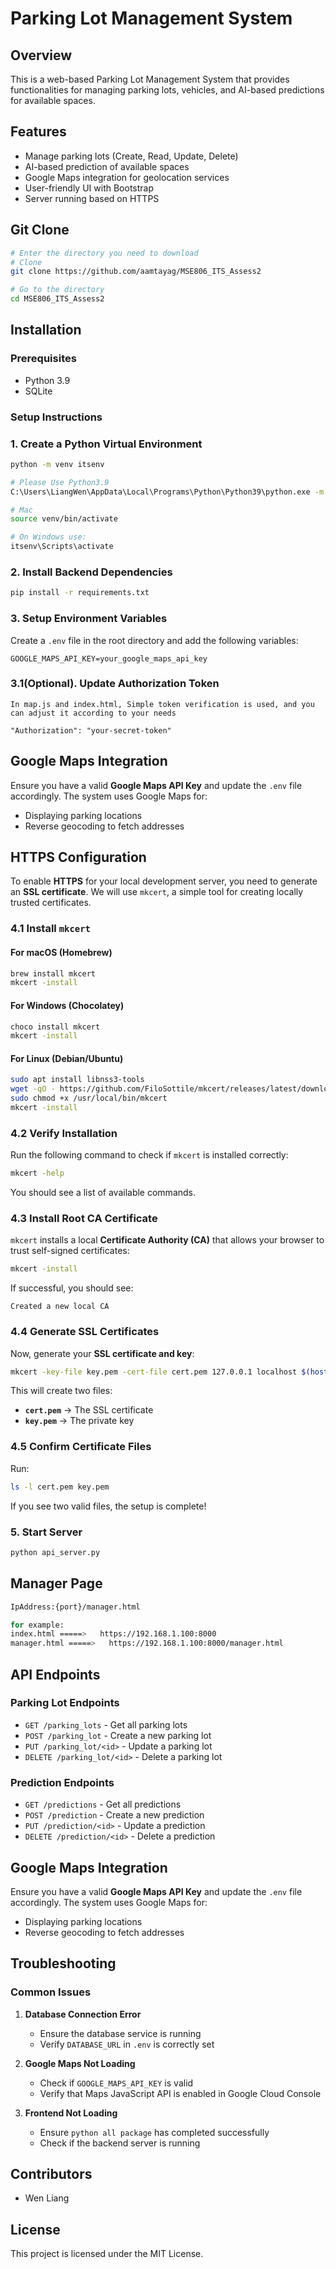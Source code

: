 # Parking Lot Management System

## Overview
This is a web-based Parking Lot Management System that provides functionalities for managing parking lots, vehicles, and AI-based predictions for available spaces.

## Features
- Manage parking lots (Create, Read, Update, Delete)
- AI-based prediction of available spaces
- Google Maps integration for geolocation services
- User-friendly UI with Bootstrap
- Server running based on HTTPS

## Git Clone
```sh
# Enter the directory you need to download
# Clone
git clone https://github.com/aamtayag/MSE806_ITS_Assess2

# Go to the directory
cd MSE806_ITS_Assess2
```


## Installation
### Prerequisites
- Python 3.9
- SQLite

### Setup Instructions
### 1. Create a Python Virtual Environment
```sh
python -m venv itsenv

# Please Use Python3.9
C:\Users\LiangWen\AppData\Local\Programs\Python\Python39\python.exe -m venv itsenv

# Mac
source venv/bin/activate  

# On Windows use: 
itsenv\Scripts\activate
```

### 2. Install Backend Dependencies
```sh
pip install -r requirements.txt
```

### 3. Setup Environment Variables
Create a `.env` file in the root directory and add the following variables:
```
GOOGLE_MAPS_API_KEY=your_google_maps_api_key
```
### 3.1(Optional). Update Authorization Token
```
In map.js and index.html, Simple token verification is used, and you can adjust it according to your needs

"Authorization": "your-secret-token"
```

## Google Maps Integration
Ensure you have a valid **Google Maps API Key** and update the `.env` file accordingly. The system uses Google Maps for:
- Displaying parking locations
- Reverse geocoding to fetch addresses

## HTTPS Configuration
To enable **HTTPS** for your local development server, you need to generate an **SSL certificate**. We will use `mkcert`, a simple tool for creating locally trusted certificates.

### **4.1 Install `mkcert`**
#### **For macOS (Homebrew)**
```sh
brew install mkcert
mkcert -install
```

#### **For Windows (Chocolatey)**
```sh
choco install mkcert
mkcert -install
```

#### **For Linux (Debian/Ubuntu)**
```sh
sudo apt install libnss3-tools
wget -qO - https://github.com/FiloSottile/mkcert/releases/latest/download/mkcert-v1.4.4-linux-amd64 | sudo tee /usr/local/bin/mkcert > /dev/null
sudo chmod +x /usr/local/bin/mkcert
mkcert -install
```

### **4.2 Verify Installation**
Run the following command to check if `mkcert` is installed correctly:
```sh
mkcert -help
```
You should see a list of available commands.

### **4.3 Install Root CA Certificate**
`mkcert` installs a local **Certificate Authority (CA)** that allows your browser to trust self-signed certificates:
```sh
mkcert -install
```
If successful, you should see:
```
Created a new local CA
```

### **4.4 Generate SSL Certificates**
Now, generate your **SSL certificate and key**:
```sh
mkcert -key-file key.pem -cert-file cert.pem 127.0.0.1 localhost $(hostname)
```
This will create two files:
- **`cert.pem`** → The SSL certificate
- **`key.pem`** → The private key

### **4.5 Confirm Certificate Files**
Run:
```sh
ls -l cert.pem key.pem
```
If you see two valid files, the setup is complete!

### 5. Start Server
```sh
python api_server.py
```

## Manager Page
```sh
IpAddress:{port}/manager.html

for example:
index.html =====>   https://192.168.1.100:8000
manager.html =====>   https://192.168.1.100:8000/manager.html
```


## API Endpoints
### Parking Lot Endpoints
- `GET /parking_lots` - Get all parking lots
- `POST /parking_lot` - Create a new parking lot
- `PUT /parking_lot/<id>` - Update a parking lot
- `DELETE /parking_lot/<id>` - Delete a parking lot

### Prediction Endpoints
- `GET /predictions` - Get all predictions
- `POST /prediction` - Create a new prediction
- `PUT /prediction/<id>` - Update a prediction
- `DELETE /prediction/<id>` - Delete a prediction

## Google Maps Integration
Ensure you have a valid **Google Maps API Key** and update the `.env` file accordingly. The system uses Google Maps for:
- Displaying parking locations
- Reverse geocoding to fetch addresses

## Troubleshooting
### Common Issues
1. **Database Connection Error**
   - Ensure the database service is running
   - Verify `DATABASE_URL` in `.env` is correctly set

2. **Google Maps Not Loading**
   - Check if `GOOGLE_MAPS_API_KEY` is valid
   - Verify that Maps JavaScript API is enabled in Google Cloud Console

3. **Frontend Not Loading**
   - Ensure `python all package` has completed successfully
   - Check if the backend server is running

## Contributors
- Wen Liang

## License
This project is licensed under the MIT License.
